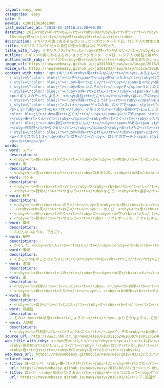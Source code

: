 ```yaml
---
layout: easy_news
categories: easy
cate: 6
newsid: k10011362461000
last_modified_at: '2018-03-14T16:55:00+09:00'
datetime: 2018<ruby>年<rt>ねん</rt></ruby>03<ruby>月<rt>がつ</rt></ruby>14<ruby>日<rt>にち</rt></ruby>
  16<ruby>時<rt>じ</rt></ruby>55<ruby>分<rt>ふん</rt></ruby>
description: イギリスの南にあるまちのショッピングセンターで４日、ロシア人の男性と娘がベンチで倒れていました。
title: イギリス「スパイだった男性に使った毒はロシアが作った」
title_with_ruby: イギリス「スパイだった<ruby>男性<rt>だんせい</rt></ruby>に<ruby>使<rt>つか</rt></ruby>った<ruby>毒<rt>どく</rt></ruby>はロシアが<ruby>作<rt>つく</rt></ruby>った」
outline: イギリスの南にあるまちのショッピングセンターで４日、ロシア人の男性と娘がベンチで倒れていました。
outline_with_ruby: イギリスの<ruby>南<rt>みなみ</rt></ruby>にあるまちのショッピングセンターで<ruby>４日<rt>よっか</rt></ruby>、ロシア<ruby>人<rt>じん</rt></ruby>の<ruby>男性<rt>だんせい</rt></ruby>と<ruby>娘<rt>むすめ</rt></ruby>がベンチで<ruby>倒<rt>たお</rt></ruby>れていました。
image_url: https://newswebeasy.github.io/ja201803/news/web/image/2018/03/13/K10011362461_1803130531_1803130532_01_03.jpg
voice_url: https://newswebeasy.github.io/ja201803/news/easy/voice/2018/03/14/k10011362461000.mp3
content_with_ruby: "<p>イギリスの<ruby>南<rt>みなみ</rt></ruby>にあるまちのショッピングセンターで<ruby>４日<rt>よっか</rt></ruby>、ロシア<ruby>人<rt>じん</rt></ruby>の<ruby>男性<rt>だんせい</rt></ruby>と<ruby>娘<rt>むすめ</rt></ruby>が<span\
  \ style=\"color: blue;\">ベンチ</span>で<ruby>倒<rt>たお</rt></ruby>れていました。イギリスの<ruby>警察<rt>けいさつ</rt></ruby>は<ruby>誰<rt>だれ</rt></ruby>かが<span\
  \ style=\"color: blue;\"><ruby>毒<rt>どく</rt></ruby></span>を<ruby>使<rt>つか</rt></ruby>って<ruby>２人<rt>ふたり</rt></ruby>を<span\
  \ style=\"color: blue;\"><ruby>殺<rt>ころ</rt></ruby>そ</span>うとしたと<ruby>考<rt>かんが</rt></ruby>えて、この<span\
  \ style=\"color: blue;\"><ruby>事件<rt>じけん</rt></ruby></span>を<ruby>調<rt>しら</rt></ruby>べています。</p>\n\
  <p>イギリスのテレビによると、<ruby>男性<rt>だんせい</rt></ruby>はロシアの<span style=\"color: blue;\"><ruby>秘密<rt>ひみつ</rt></ruby></span>の<span\
  \ style=\"color: blue;\"><ruby>情報<rt>じょうほう</rt></ruby></span>をイギリスに<ruby>伝<rt>つた</rt></ruby>える<span\
  \ style=\"color: blue;\">スパイ</span>だったため、ロシアで<span style=\"color: blue;\"><ruby>逮捕<rt>たいほ</rt></ruby></span>されました。<ruby>男性<rt>だんせい</rt></ruby>は<ruby>自由<rt>じゆう</rt></ruby>になったあと、イギリスに<ruby>行<rt>い</rt></ruby>って<ruby>生活<rt>せいかつ</rt></ruby>していました。</p>\n\
  <p>１２<ruby>日<rt>にち</rt></ruby>、イギリスのメイ<ruby>首相<rt>しゅしょう</rt></ruby>は「<span style=\"\
  color: blue;\"><ruby>毒<rt>どく</rt></ruby></span>はロシアの<span style=\"color: blue;\"\
  ><ruby>軍<rt>ぐん</rt></ruby></span>が<ruby>作<rt>つく</rt></ruby>ったものです。ロシアに<span style=\"\
  color: blue;\"><ruby>責任<rt>せきにん</rt></ruby></span>がある<span style=\"color: blue;\"\
  ><ruby>可能性<rt>かのうせい</rt></ruby></span>が<ruby>高<rt>たか</rt></ruby>いと<ruby>思<rt>おも</rt></ruby>います」と<ruby>言<rt>い</rt></ruby>いました。しかし、ロシアは「この<span\
  \ style=\"color: blue;\"><ruby>事件<rt>じけん</rt></ruby></span>とは<ruby>何<rt>なん</rt></ruby>の<ruby>関係<rt>かんけい</rt></ruby>もありません」と<ruby>言<rt>い</rt></ruby>っています。</p>\n\
  <p>イギリスでは１３<ruby>日<rt>にち</rt></ruby>、ロシアのプーチン<span style=\"color: blue;\"><ruby>大統領<rt>だいとうりょう</rt></ruby></span>の<ruby>政治<rt>せいじ</rt></ruby>に<ruby>反対<rt>はんたい</rt></ruby>していたロシア<ruby>人<rt>じん</rt></ruby>の<ruby>男性<rt>だんせい</rt></ruby>が<ruby>家<rt>いえ</rt></ruby>で<ruby>亡<rt>な</rt></ruby>くなっていました。イギリスの<ruby>警察<rt>けいさつ</rt></ruby>は<ruby>男性<rt>だんせい</rt></ruby>が<ruby>亡<rt>な</rt></ruby>くなった<ruby>原因<rt>げんいん</rt></ruby>を<ruby>調<rt>しら</rt></ruby>べています。</p>\n\
  <p></p>\n<p></p>"
words:
- word: スパイ
  descriptions:
  - <ruby><rb>敵</rb><rt>てき</rt></ruby>の<ruby><rb>内部</rb><rt>ないぶ</rt></ruby>に<ruby><rb>入</rb><rt>はい</rt></ruby>って、<ruby><rb>秘密</rb><rt>ひみつ</rt></ruby>をさぐること。また、その<ruby><rb>人</rb><rt>ひと</rt></ruby>。
- word: 毒
  descriptions:
  - <ruby><rb>害</rb><rt>がい</rt></ruby>のあるもの。<ruby><rb>体</rb><rt>からだ</rt></ruby>や<ruby><rb>心</rb><rt>こころ</rt></ruby>を<ruby><rb>傷</rb><rt>きず</rt></ruby>つけるもの。
- word: ベンチ
  descriptions:
  - <ruby><rb>木</rb><rt>き</rt></ruby>や<ruby><rb>石</rb><rt>いし</rt></ruby>などで<ruby><rb>作</rb><rt>つく</rt></ruby>った<ruby><rb>長</rb><rt>なが</rt></ruby>い<ruby><rb>腰</rb><rt>こし</rt></ruby>かけ。<ruby><rb>長</rb><rt>なが</rt></ruby>いす。
  - <ruby><rb>野球</rb><rt>やきゅう</rt></ruby>などで、<ruby><rb>選手</rb><rt>せんしゅ</rt></ruby>・<ruby><rb>監督</rb><rt>かんとく</rt></ruby>のいる<ruby><rb>席</rb><rt>せき</rt></ruby>。また、<ruby><rb>作戦</rb><rt>さくせん</rt></ruby>を<ruby><rb>指示</rb><rt>しじ</rt></ruby>する<ruby><rb>監督</rb><rt>かんとく</rt></ruby>・コーチ。
- word: 殺す
  descriptions:
  - <ruby><rb>命</rb><rt>いのち</rt></ruby>を<ruby><rb>取</rb><rt>と</rt></ruby>る。
  - （<ruby><rb>笑</rb><rt>わら</rt></ruby>い・あくび・<ruby><rb>息</rb><rt>いき</rt></ruby>などを）おさえて<ruby><rb>止</rb><rt>と</rt></ruby>める。
  - <ruby><rb>役</rb><rt>やく</rt></ruby>に<ruby><rb>立</rb><rt>た</rt></ruby>たなくする。
  - <ruby><rb>野球</rb><rt>やきゅう</rt></ruby>・ソフトボールで、アウトにする。
- word: 事件
  descriptions:
  - ふだんないような、できごと。
- word: 秘密
  descriptions:
  - かくして、<ruby><rb>人</rb><rt>ひと</rt></ruby>に<ruby><rb>知</rb><rt>し</rt></ruby>らせないこと。かくしごと。ないしょ。
- word: 情報
  descriptions:
  - できごとやものごとのようすについての<ruby><rb>知</rb><rt>し</rt></ruby>らせ。
- word: 逮捕
  descriptions:
  - <ruby><rb>罪</rb><rt>つみ</rt></ruby>を<ruby><rb>犯</rb><rt>おか</rt></ruby>した<ruby><rb>疑</rb><rt>うたが</rt></ruby>いのある<ruby><rb>人</rb><rt>ひと</rt></ruby>を、<ruby><rb>警察</rb><rt>けいさつ</rt></ruby>がつかまえること。
- word: 軍
  descriptions:
  - <ruby><rb>兵隊</rb><rt>へいたい</rt></ruby>。<ruby><rb>兵隊</rb><rt>へいたい</rt></ruby>の<ruby><rb>集</rb><rt>あつ</rt></ruby>まり。
  - <ruby><rb>戦</rb><rt>たたか</rt></ruby>い。<ruby><rb>戦争</rb><rt>せんそう</rt></ruby>。
- word: 責任
  descriptions:
  - <ruby><rb>自分</rb><rt>じぶん</rt></ruby>が<ruby><rb>引</rb><rt>ひ</rt></ruby>き<ruby><rb>受</rb><rt>う</rt></ruby>けてしなければならない<ruby><rb>務</rb><rt>つと</rt></ruby>め。
- word: 可能性
  descriptions:
  - その<ruby><rb>状態</rb><rt>じょうたい</rt></ruby>になりそうなようす。できそうなようす。
- word: 大統領
  descriptions:
  - <ruby><rb>共和国</rb><rt>きょうわこく</rt></ruby>で、その<ruby><rb>国</rb><rt>くに</rt></ruby>を<ruby><rb>代表</rb><rt>だいひょう</rt></ruby>する<ruby><rb>人</rb><rt>ひと</rt></ruby>。
source_url: http://www3.nhk.or.jp/news/easy/k10011362461000/k10011362461000.html
web_title_with_ruby: <ruby>元<rt>もと</rt></ruby><ruby>スパイ<rt>すぱい</rt></ruby><ruby>襲撃<rt>しゅうげき</rt></ruby>
  <ruby>英首相<rt>えいしゅしょう</rt></ruby>「<ruby>ロシア<rt>ろしあ</rt></ruby>に<ruby>責任<rt>せきにん</rt></ruby>ある<ruby>疑<rt>うたが</rt></ruby>い
  <ruby>極<rt>きわ</rt></ruby>めて<ruby>高<rt>たか</rt></ruby>い」
web_news_url: https://newswebeasy.github.io/news/web/2018/03/13/元スパイ襲撃-英首相ロシアに責任ある疑い-極めて高い
related_news:
- title: ヨーロッパ　<ruby>厳<rt>きび</rt></ruby>しい<ruby>寒<rt>さむ</rt></ruby>さで２７<ruby>人<rt>にん</rt></ruby>が<ruby>亡<rt>な</rt></ruby>くなる
  url: https://newswebeasy.github.io/news/easy/2018/02/28/ヨーロッパ-厳しい寒さで27人が亡くなる
- title: ロシア　<ruby>気温<rt>きおん</rt></ruby>がー６５℃になって<ruby>亡<rt>な</rt></ruby>くなった<ruby>人<rt>ひと</rt></ruby>もいる
  url: https://newswebeasy.github.io/news/easy/2018/01/18/ロシア-気温がー65Cになって亡くなった人もいる
...
```

